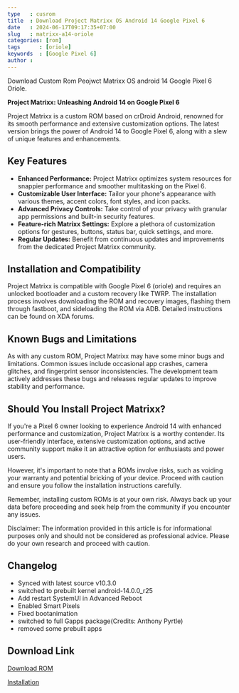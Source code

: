 ```yaml
---
type   : cusrom
title  : Download Project Matrixx OS Android 14 Google Pixel 6
date   : 2024-06-17T09:17:35+07:00
slug   : matrixx-a14-oriole
categories: [rom]
tags      : [oriole]
keywords  : [Google Pixel 6]
author : 
---
```


Download Custom Rom Peojwct Matrixx OS android 14 Google Pixel 6 Oriole.

**Project Matrixx: Unleashing Android 14 on Google Pixel 6**

Project Matrixx is a custom ROM based on crDroid Android, renowned for its smooth performance and extensive customization options. The latest version brings the power of Android 14 to Google Pixel 6, along with a slew of unique features and enhancements.

## Key Features

* **Enhanced Performance:** Project Matrixx optimizes system resources for snappier performance and smoother multitasking on the Pixel 6.
* **Customizable User Interface:** Tailor your phone's appearance with various themes, accent colors, font styles, and icon packs.
* **Advanced Privacy Controls:** Take control of your privacy with granular app permissions and built-in security features.
* **Feature-rich Matrixx Settings:** Explore a plethora of customization options for gestures, buttons, status bar, quick settings, and more.
* **Regular Updates:** Benefit from continuous updates and improvements from the dedicated Project Matrixx community.

## Installation and Compatibility

Project Matrixx is compatible with Google Pixel 6 (oriole) and requires an unlocked bootloader and a custom recovery like TWRP. The installation process involves downloading the ROM and recovery images, flashing them through fastboot, and sideloading the ROM via ADB. Detailed instructions can be found on XDA forums.

## Known Bugs and Limitations

As with any custom ROM, Project Matrixx may have some minor bugs and limitations. Common issues include occasional app crashes, camera glitches, and fingerprint sensor inconsistencies. The development team actively addresses these bugs and releases regular updates to improve stability and performance.

## Should You Install Project Matrixx?

If you're a Pixel 6 owner looking to experience Android 14 with enhanced performance and customization, Project Matrixx is a worthy contender. Its user-friendly interface, extensive customization options, and active community support make it an attractive option for enthusiasts and power users.

However, it's important to note that a ROMs involve risks, such as voiding your warranty and potential bricking of your device. Proceed with caution and ensure you follow the installation instructions carefully.

Remember, installing custom ROMs is at your own risk. Always back up your data before proceeding and seek help from the community if you encounter any issues.

Disclaimer: The information provided in this article is for informational purposes only and should not be considered as professional advice. Please do your own research and proceed with caution.


## Changelog
- Synced with latest source v10.3.0
- switched to prebuilt kernel android-14.0.0_r25
- Add restart SystemUI in Advanced Reboot
- Enabled Smart Pixels
- Fixed bootanimation
- switched to full Gapps package(Credits: Anthony Pyrtle)
- removed some prebuilt apps

## Download Link
[Download ROM](https://sourceforge.net/projects/projectmatrixx/files/Android-14/oriole/)

[Installation](https://www.projectmatrixx.org/downloads/oriole)



